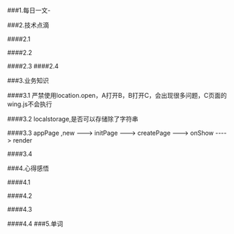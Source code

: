 
###1.每日一文-[]()

###2.技术点滴

####2.1 

####2.2 

####2.3 
####2.4 

###3.业务知识

####3.1 严禁使用location.open，A打开B，B打开C，会出现很多问题，C页面的wing.js不会执行

####3.2 localstorage,是否可以存储除了字符串

####3.3 appPage ,new ---> initPage ---> createPage ---> onShow ----> render

####3.4

###4.心得感悟

####4.1

####4.2

####4.3

####4.4
###5.单词
